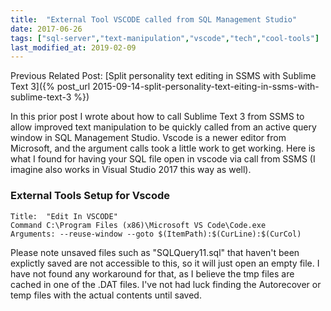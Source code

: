 ```yaml
---
title:  "External Tool VSCODE called from SQL Management Studio"
date: 2017-06-26
tags: ["sql-server","text-manipulation","vscode","tech","cool-tools"]
last_modified_at: 2019-02-09
---
```


Previous Related Post:
[Split personality text editing in SSMS with Sublime Text 3]({% post_url 2015-09-14-split-personality-text-eiting-in-ssms-with-sublime-text-3 %})

In this prior post I wrote about how to call Sublime Text 3 from SSMS to allow improved text manipulation to be quickly called from an active query window in SQL Management Studio. Vscode is a newer editor from Microsoft, and the argument calls took a little work to get working. Here is what I found for having your SQL file open in vscode via call from SSMS (I imagine also works in Visual Studio 2017 this way as well).

### External Tools Setup for Vscode

```text
Title:  "Edit In VSCODE"
Command C:\Program Files (x86)\Microsoft VS Code\Code.exe
Arguments: --reuse-window --goto $(ItemPath):$(CurLine):$(CurCol)
```

Please note unsaved files such as "SQLQuery11.sql" that haven't been explictly saved are not accessible to this, so it will just open an empty file. I have not found any workaround for that, as I believe the tmp files are cached in one of the .DAT files. I've not had luck finding the Autorecover or temp files with the actual contents until saved.
